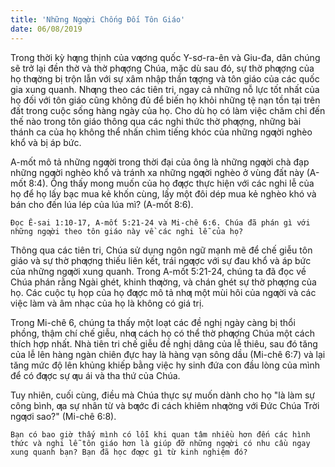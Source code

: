 ```yaml
---
title: 'Những Ngƣời Chống Đối Tôn Giáo'
date: 06/08/2019
---
```


Trong thời kỳ hƣng thịnh của vƣơng quốc Y-sơ-ra-ên và Giu-đa, dân chúng sẽ trở lại đền thờ và thờ phƣợng Chúa, mặc dù sau đó, sự thờ phƣợng của họ thƣờng bị trộn lẫn với sự xâm nhập thần tƣợng và tôn giáo của các quốc gia xung quanh. Nhƣng theo các tiên tri, ngay cả những nỗ lực tốt nhất của họ đối với tôn giáo cũng không đủ để biến họ khỏi những tệ nạn tồn tại trên đất trong cuộc sống hàng ngày của họ. Cho dù họ có làm việc chăm chỉ đến thế nào trong tôn giáo thông qua các nghi thức thờ phƣợng, những bài thánh ca của họ không thể nhấn chìm tiếng khóc của những ngƣời nghèo khổ và bị áp bức.

A-mốt mô tả những ngƣời trong thời đại của ông là những ngƣời chà đạp những ngƣời nghèo khổ và tránh xa những ngƣời nghèo ở vùng đất này (A-mốt 8:4). Ông thấy mong muốn của họ đƣợc thực hiện với các nghi lễ của họ để họ lấy bạc mua kẻ khốn cùng, lấy một đôi dép mua kẻ nghèo khó và bán cho đến lúa lép của lúa mì? (A-mốt 8:6).

`Đọc Ê-sai 1:10-17, A-mốt 5:21-24 và Mi-chê 6:6. Chúa đã phán gì với những ngƣời theo tôn giáo này về các nghi lễ của họ?`

Thông qua các tiên tri, Chúa sử dụng ngôn ngữ mạnh mẽ để chế giễu tôn giáo và sự thờ phƣợng thiếu liên kết, trái ngƣợc với sự đau khổ và áp bức của những ngƣời xung quanh. Trong A-mốt 5:21-24, chúng ta đã đọc về Chúa phán rằng Ngài ghét, khinh thƣờng, và chán ghét sự thờ phƣợng của họ. Các cuộc tụ họp của họ đƣợc mô tả nhƣ một mùi hôi của ngƣời và các việc làm và âm nhạc của họ là không có giá trị.

Trong Mi-chê 6, chúng ta thấy một loạt các đề nghị ngày càng bị thổi phồng, thậm chí chế giễu, nhƣ cách họ có thể thờ phƣợng Chúa một cách thích hợp nhất. Nhà tiên tri chế giễu đề nghị dâng của lễ thiêu, sau đó tăng của lễ lên hàng ngàn chiên đực hay là hàng vạn sông dầu (Mi-chê 6:7) và lại tăng mức độ lên khủng khiếp bằng việc hy sinh đứa con đầu lòng của mình để có đƣợc sự ƣu ái và tha thứ của Chúa.

Tuy nhiên, cuối cùng, điều mà Chúa thực sự muốn dành cho họ "là làm sự công bình, ƣa sự nhân từ và bƣớc đi cách khiêm nhƣờng với Đức Chúa Trời ngƣơi sao?" (Mi-chê 6:8).

`Bạn có bao giờ thấy mình có lỗi khi quan tâm nhiều hơn đến các hình thức và nghi lễ tôn giáo hơn là giúp đỡ những ngƣời có nhu cầu ngay xung quanh bạn? Bạn đã học đƣợc gì từ kinh nghiệm đó?`